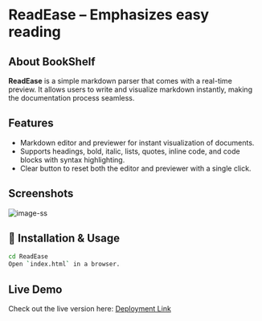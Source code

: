 # ReadEase – Emphasizes easy reading

## About BookShelf

**ReadEase** is a simple markdown parser that comes with a real-time preview. It allows users to write and visualize markdown instantly, making the documentation process seamless.

## Features  

- Markdown editor and previewer for instant visualization of documents.  
- Supports headings, bold, italic, lists, quotes, inline code, and code blocks with syntax highlighting.  
- Clear button to reset both the editor and previewer with a single click.

## Screenshots

<img src="./public/assets/image.png" alt="image-ss"/>


## 🔧 Installation & Usage

```sh
cd ReadEase
Open `index.html` in a browser.
```

## Live Demo

Check out the live version here: [Deployment Link](https://read-ease.netlify.app/)

